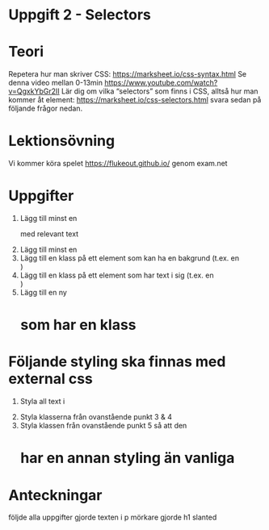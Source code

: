 # Uppgift 2 - Selectors

# Teori
Repetera hur man skriver CSS: https://marksheet.io/css-syntax.html 
Se denna video mellan 0-13min https://www.youtube.com/watch?v=QgxkYbGr2II 
Lär dig om vilka “selectors” som finns i CSS, alltså hur man kommer åt element: https://marksheet.io/css-selectors.html  svara sedan på följande frågor nedan.

# Lektionsövning
Vi kommer köra spelet https://flukeout.github.io/ genom exam.net

# Uppgifter 
1. Lägg till minst en <p> med relevant text
2. Lägg till minst en <div>
3. Lägg till en klass på ett element som kan ha en bakgrund (t.ex. en <div>)
4. Lägg till en klass på ett element som har text i sig (t.ex. en <div>)
5. Lägg till en ny <h1> som har en klass
   
# Följande styling ska finnas med external css
1. Styla all text i <p>
2. Styla klasserna från ovanstående punkt 3 & 4
3. Styla klassen från ovanstående punkt 5 så att den <h1> har en annan styling än vanliga <h1>

# Anteckningar
följde alla uppgifter
gjorde texten i p mörkare
gjorde h1 slanted
